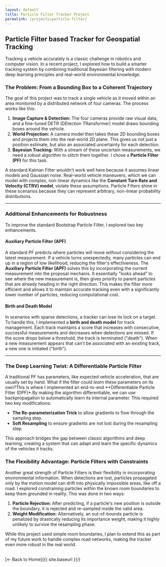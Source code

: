 ```yaml
---
layout: default
title: Particle Filter Tracker Project
permalink: /projects/particle-filter/
---
```


##  Particle Filter based Tracker for Geospatial Tracking

Tracking a vehicle accurately is a classic challenge in robotics and computer vision. In a recent project, I explored how to build a smarter tracking system by combining traditional Bayesian filtering with modern deep learning principles and real-world environmental knowledge.

### The Problem: From a Bounding Box to a Coherent Trajectory

The goal of this project was to track a single vehicle as it moved within an area monitored by a distributed network of four cameras. The process works like this:
1.  **Image Capture & Detection:** The four cameras provide raw visual data, and a fine-tuned DETR (DEtection TRansformer) model draws bounding boxes around the vehicle.
2.  **World Projection:** A camera model then takes these 2D bounding boxes and projects them into the real-world 2D plane. This gives us not just a position estimate, but also an associated uncertainty for each detection.
3.  **Bayesian Tracking:** With a stream of these uncertain measurements, we need a robust algorithm to stitch them together. I chose a **Particle Filter (PF)** for this task.

A standard Kalman Filter wouldn't work well here because it assumes linear models and Gaussian noise. Real-world vehicle maneuvers, which we can model with complex, non-linear dynamics like the **Constant Turn Rate and Velocity (CTRV) model**, violate these assumptions. Particle Filters shine in these scenarios because they can represent arbitrary, non-linear probability distributions.

---

### Additional Enhancements for Robustness

To improve the standard Bootstrap Particle Filter, I explored two key enhancements.

#### Auxiliary Particle Filter (APF)
A standard PF predicts where particles will move *without* considering the latest measurement. If a vehicle turns unexpectedly, many particles can end up in a region of low likelihood, reducing the filter's effectiveness. The **Auxiliary Particle Filter (APF)** solves this by incorporating the current measurement into the proposal mechanis. It essentially "looks ahead" to see where the new measurement is, then gives priority to parent particles that are already heading in the right direction. This makes the filter more efficient and allows it to maintain accurate tracking even with a significantly lower number of particles, reducing computational cost.

#### Birth and Death Model
In scenarios with sparse detections, a tracker can lose its lock on a target. To handle this, I implemented a **birth and death model** for track management. Each track maintains a score that increases with consecutive, successful measurements and decreases when detections are missed. If the score drops below a threshold, the track is terminated ("death"). When a new measurement appears that can't be associated with an existing track, a new one is initiated ("birth").

---

### The Deep Learning Twist: A Differentiable Particle Filter

A traditional PF has parameters, like expected vehicle acceleration, that are usually set by hand. What if the filter could *learn* these parameters on its own?This is where I implemented an end-to-end **Differentiable Particle Filter (DPF)*.By making the algorithm differentiable, we can use backpropagation to automatically learn its internal parameter. This required two key modifications:
* **The Re-parameterization Trick** to allow gradients to flow through the sampling step.
* **Soft Resampling** to ensure gradients are not lost during the resampling step.

This approach bridges the gap between classic algorithms and deep learning, creating a system that can adapt and learn the specific dynamics of the vehicles it tracks.

### The Flexibility Advantage: Particle Filters with Constraints

Another great strength of Particle Filters is their flexibility in incorporating environmental information. When detections are lost, particles propagated only by the motion model can drift into physically impossible areas, like off a road. I explored constraining particles within the known room boundaries to keep them grounded in reality. This was done in two ways:
1.  **Particle Rejection:** After predicting, if a particle's new position is outside the boundary, it is rejected and re-sampled inside the valid area.
2.  **Weight Modification:** Alternatively, an out-of-bounds particle is penalized by drastically reducing its importance weight, making it highly unlikely to survive the resampling phase.

While this project used simple room boundaries, I plan to extend this as part of my future work to handle complex road networks, making the tracker even more robust in the real world.

<br>
[← Back to Home]({{ site.baseurl }}/)
